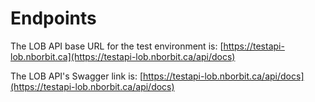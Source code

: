 # Endpoints

The LOB API base URL for the test environment is: [https://testapi-lob.nborbit.ca](https://testapi-lob.nborbit.ca/api/docs)

The LOB API's Swagger link is: [https://testapi-lob.nborbit.ca/api/docs](https://testapi-lob.nborbit.ca/api/docs)



